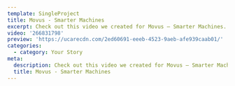 ```yaml
---
template: SingleProject
title: Movus - Smarter Machines
excerpt: Check out this video we created for Movus – Smarter Machines.
video: '266831798'
preview: 'https://ucarecdn.com/2ed60691-eeeb-4523-9aeb-afe939caab01/'
categories:
  - category: Your Story
meta:
  description: Check out this video we created for Movus – Smarter Machines.
  title: Movus - Smarter Machines
---
```

